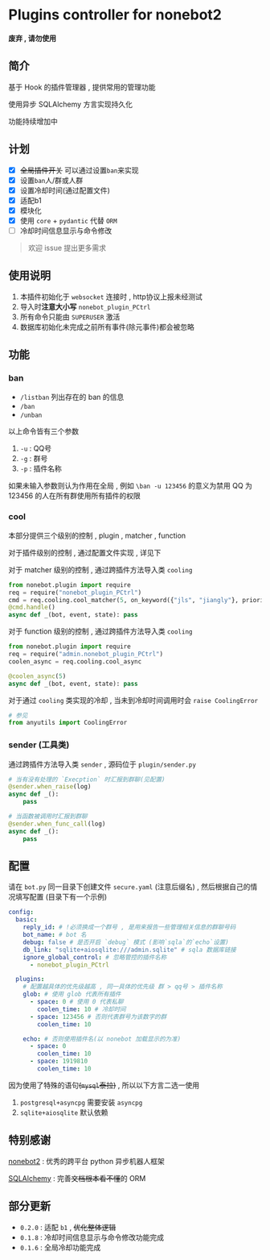 # Plugins controller for nonebot2

**废弃 , 请勿使用**

## 简介

基于 Hook 的插件管理器 , 提供常用的管理功能

使用异步 SQLAlchemy 方言实现持久化

功能持续增加中

## 计划

- [X] ~~全局插件开关~~ 可以通过设置`ban`来实现
- [X] 设置`ban`人/群或人群
- [X] 设置冷却时间(通过配置文件)
- [X] 适配b1
- [X] 模块化
- [X] 使用 `core` + `pydantic` 代替 `ORM`
- [ ] 冷却时间信息显示与命令修改

> 欢迎 issue 提出更多需求

## 使用说明

1. 本插件初始化于 `websocket` 连接时 , http协议上报未经测试
2. 导入时**注意大小写** `nonebot_plugin_PCtrl`
3. 所有命令只能由 `SUPERUSER` 激活
4. 数据库初始化未完成之前所有事件(除元事件)都会被忽略

## 功能
### ban

- `/listban` 列出存在的 ban 的信息
- `/ban`
- `/unban`
  
以上命令皆有三个参数 

1. `-u` : QQ号
2. `-g` : 群号
3. `-p` : 插件名称

如果未输入参数则认为作用在全局 , 例如 `\ban -u 123456` 的意义为禁用 QQ 为 123456 的人在所有群使用所有插件的权限

### cool

本部分提供三个级别的控制 , plugin , matcher , function

对于插件级别的控制 , 通过配置文件实现 , 详见下

对于 matcher 级别的控制 , 通过跨插件方法导入类 `cooling`
```py
from nonebot.plugin import require
req = require("nonebot_plugin_PCtrl")
cmd = req.cooling.cool_matcher(5, on_keyword({"jls", "jiangly"}, priority=10)) # 对一个 matcher 启用冷却
@cmd.handle()
async def _(bot, event, state): pass
```

对于 function 级别的控制 , 通过跨插件方法导入类 `cooling`
```py
from nonebot.plugin import require
req = require("admin.nonebot_plugin_PCtrl")
coolen_async = req.cooling.cool_async

@coolen_async(5)
async def _(bot, event, state): pass
```

对于通过 `cooling` 类实现的冷却 , 当未到冷却时间调用时会 `raise CoolingError`
```py
# 参见
from anyutils import CoolingError
```
### sender (工具类)

通过跨插件方法导入类 `sender` , 源码位于 `plugin/sender.py`

```py
# 当有没有处理的 `Execption` 时汇报到群聊(见配置)
@sender.when_raise(log)
async def _():
    pass

# 当函数被调用时汇报到群聊
@sender.when_func_call(log)
async def _():
    pass

```

## 配置
请在 `bot.py` 同一目录下创建文件 `secure.yaml` (注意后缀名) , 然后根据自己的情况填写配置 (目录下有一个示例)
```yaml
config:
  basic:
    reply_id: # !必须换成一个群号 , 是用来报告一些管理相关信息的群聊号码
    bot_name: # bot 名
    debug: false # 是否开启 `debug` 模式 (影响`sqla`的`echo`设置)
    db_link: "sqlite+aiosqlite:///admin.sqlite" # sqla 数据库链接
    ignore_global_control: # 忽略管控的插件名称
      - nonebot_plugin_PCtrl

  plugins:
    # 配置越具体的优先级越高 , 同一具体的优先级 群 > qq号 > 插件名称
    glob: # 使用 glob 代表所有插件
      - space: 0 # 使用 0 代表私聊
        coolen_time: 10 # 冷却时间
      - space: 123456 # 否则代表群号为该数字的群
        coolen_time: 10

    echo: # 否则使用插件名(以 nonebot 加载显示的为准)
      - space: 0
        coolen_time: 10
      - space: 1919810
        coolen_time: 10

```

因为使用了特殊的语句~~(`mysql`泰拉)~~ , 所以以下方言二选一使用
1. `postgresql+asyncpg` 需要安装 `asyncpg`
2. `sqlite+aiosqlite` 默认依赖

## 特别感谢

[nonebot2](https://github.com/nonebot/nonebot2) : 优秀的跨平台 python 异步机器人框架

[SQLAlchemy](https://www.sqlalchemy.org/) : 完善~~文档根本看不懂~~的 ORM

## 部分更新

- `0.2.0` : 适配 `b1` , ~~优化整体逻辑~~
- `0.1.8` : 冷却时间信息显示与命令修改功能完成
- `0.1.6` : 全局冷却功能完成
